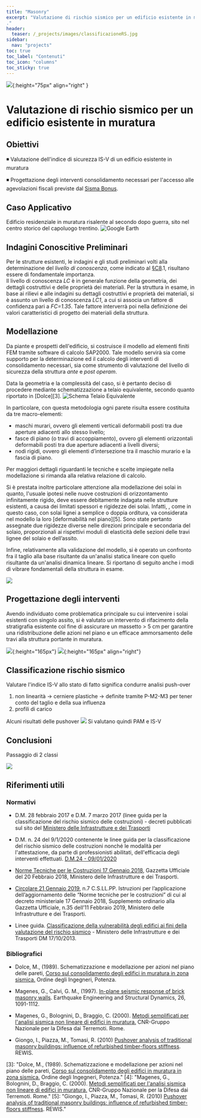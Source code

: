 ```yaml
---
title: "Masonry"
excerpt: "Valutazione di rischio sismico per un edificio esistente in muratura
."
header:
  teaser: /_projects/images/classificazioneRS.jpg
sidebar:
  nav: "projects"
toc: true
toc_label: "Contenuti"
toc_icon: "columns"
toc_sticky: true
---
```

<!-- header:
  image: /_projects/images/classificazioneRS.jpg
  teaser: /_projects/images/classificazioneRS.jpg
 -->

![](/projects/images/classificazioneRS.jpg){:height="75px" align="right" }
# Valutazione di rischio sismico per un edificio esistente in muratura

## Obiettivi

:black_medium_small_square: Valutazione dell'indice di sicurezza IS-V di un edificio esistente in muratura

:black_medium_small_square: Progettazione degli interventi consolidamento necessari per l'accesso alle agevolazioni fiscali previste dal [Sisma Bonus](https://www.agenziaentrate.gov.it/portale/documents/20143/233439/Sisma+bonus+le+detrazioni+per+gli+interventi+antisismici_Guida_Sisma_Bonus.pdf/ee5ec719-05ae-0584-897e-f60d34060498 "Link Agenzia Entrate").

## Caso Applicativo
Edificio residenziale in muratura risalente al secondo dopo guerra, sito nel centro storico del capoluogo trentino.
![Google Earth](/projects/images/locate.gif)

## Indagini Conoscitive Preliminari
Per le strutture esistenti, le indagini e gli studi preliminari volti alla determinazione del *livello di conoscenza*, come indicato al [§C8][2].1, risultano essere di fondamentale importanza.  
Il livello di conoscenza *LC* è in generale funzione della geometria, dei dettagli costruttivi e delle proprietà dei materiali. Per la struttura in esame, in base ai rilievi e alle indagini su dettagli costruttivi e proprietà dei materiali, si è assunto un livello di conoscenza *LC1*, a cui si associa un fattore di confidenza pari a *FC=1.35*. Tale fattore interverrà poi nella definizione dei valori caratteristici di progetto dei materiali della struttura.

<!-- ![](/projects/images/muratura-sis6.png)
 -->
## Modellazione 
Da piante e prospetti dell'edificio, si costruisce il modello ad elementi finiti FEM tramite software di calcolo SAP2000. 
Tale modello servirà sia come supporto per la determinazione ed il calcolo degli interventi di consolidamento necessari, sia come strumento di valutazione del livello di sicurezza della struttura *ante* e *post operam*.

Data la geometria e la complessità del caso, si è pertanto deciso di procedere mediante schematizzazione a telaio equivalente, secondo quanto riportato in [Dolce][3]. 
![Schema Telaio Equivalente](/projects/images/muratura-sis7.png)

In particolare, con questa metodologia ogni parete risulta essere costituita da tre macro-elementi:

* maschi murari, ovvero gli elementi verticali deformabili posti tra due aperture adiacenti allo stesso livello;
* fasce di piano (o travi di accoppiamento), ovvero gli elementi orizzontali deformabili posti tra due aperture adiacenti a livelli diversi;
* nodi rigidi, ovvero gli elementi d’intersezione tra il maschio murario e la fascia di piano.

Per maggiori dettagli riguardanti le tecniche e scelte impiegate nella modellazione si rimanda alla relativa relazione di calcolo.

Si è prestata inoltre particolare attenzione alla modellazione dei solai in quanto, l'usuale ipotesi nelle nuove costruzioni di orizzontamento infinitamente rigido, deve essere debitamente indagata nelle strutture esistenti, a causa dei limitati spessori e rigidezze dei solai. 
Infatti, , come in questo caso, con solai lignei a semplice o doppia orditura, va considerata nel modello la loro [deformabilità nel piano][5]. Sono state pertanto assegnate due rigidezze diverse nelle direzioni principale e secondaria del solaio, proporzionali ai rispettivi moduli di elasticità delle sezioni delle travi lignee del solaio e dell’assito.


Infine, relativamente alla validazione del modello, si è operato un confronto fra il taglio alla base risultante da un'analisi statica lineare con quello risultante da un'analisi dinamica lineare. 
Si riportano di seguito anche i modi di vibrare fondamentali della struttura in esame.

![](/_projects/images/muratura-sis0.png)

## Progettazione degli interventi
Avendo individuato come problematica principale su cui intervenire i solai esistenti con singolo assito, si è valutato un intervento di rifacimento della stratigrafia esistente col fine di assicurare un massetto > 5 cm per garantire una ridistribuzione delle azioni nel piano e un efficace ammorsamento delle travi alla struttura portante in muratura.

![](/_projects/images/muratura-sis2.png){:height="165px"}
![](/_projects/images/muratura-sis4.png){:height="165px" align="right"}

## Classificazione rischio sismico

Valutare l'indice IS-V allo stato di fatto significa condurre analisi push-over 
1. non linearità → cerniere plastiche → definite tramite P-M2-M3 per tener conto del taglio e della sua influenza 
2. profili di carico

Alcuni risultati delle pushover
![](/_projects/images/muratura-sis1.png)
Si valutano quindi PAM e IS-V

## Conclusioni
Passaggio di 2 classi


![](/_projects/images/muratura-sis3.png)


## Riferimenti utili
### Normativi
* D.M. 28 febbraio 2017 e D.M. 7 marzo 2017 (linee guida per la classificazione del rischio sismico delle costruzioni) - decreti pubblicati sul sito del 
[Ministero delle Infrastrutture e dei Trasporti](https://www.mit.gov.it/ "DM 28/02/2017 - DM 07/03/2017")

* D.M. n. 24 del 9/1/2020 contenente le linee guida per la classificazione del rischio sismico delle costruzioni nonché le modalità per l'attestazione, da parte di professionisti abilitati, dell'efficacia degli interventi effettuati.
[D.M.24 - 09/01/2020](https://www.mit.gov.it/normativa/decreto-ministeriale-numero-24-del-09012020 "Decreto Sisma Bonus")

* [Norme Tecniche per le Costruzioni 17 Gennaio 2018](https://www.gazzettaufficiale.it/eli/gu/2018/02/20/42/so/8/sg/pdf), Gazzetta Ufficiale del 20 Febbraio 2018, Ministero delle Infrastrutture e dei Trasporti.

* [Circolare 21 Gennaio 2019](https://www.gazzettaufficiale.it/eli/id/2019/02/11/19A00855/sg), n.7 C.S.LL.PP. Istruzioni per l’applicazione dell’aggiornamento delle “Norme tecniche per le costruzioni” di cui al decreto ministeriale 17 Gennaio 2018, Supplemento ordinario alla Gazzetta Ufficiale, n.35 dell’11 Febbraio 2019, Ministero delle Infrastrutture e dei Trasporti.

* Linee guida. [Classificazione della vulnerabilità degli edifici ai fini della valutazione del rischio sismico](http://www.difesa.it/SMD_/CASD/IM/CeMiSS/Pubblicazioni/ricerche/Pagine/Metta_AO_SGD_04.aspx) - Ministero delle Infrastrutture e dei Trasporti DM 17/10/2013.


### Bibliografici
* Dolce, M., (1989). Schematizzazione e modellazione per azioni nel piano delle pareti, [Corso sul consolidamento degli edifici in muratura in zona sismica.](https://www.leca.it/wp-content/uploads/2020/07/Edifici-in-muratura-ordinaria-e-armata-prof-Magenes.pdf) Ordine degli Ingegneri, Potenza. 

* Magenes, G., Calvi, G. M., (1997). [In-plane seismic response of brick masonry walls](https://onlinelibrary.wiley.com/doi/abs/10.1002/%28SICI%291096-9845%28199711%2926%3A11%3C1091%3A%3AAID-EQE693%3E3.0.CO%3B2-6). Earthquake Engineering and Structural Dynamics, 26, 1091-1112.

* Magenes, G., Bolognini, D., Braggio, C. (2000). [Metodi semplificati per l'analisi sismica non lineare di edifici in muratura.](https://emidius.mi.ingv.it/GNDT2/Pubblicazioni/Magenes_copertina_con_intestazione.htm) CNR-Gruppo Nazionale per la Difesa dai Terremoti. Rome. 

* Giongo, I., Piazza, M., Tomasi, R. (2010) [Pushover analysis of traditional masonry buildings: influence of refurbished timber-floors stiffness](http://www.rewis.it/download/rigidezza_solai.pdf). REWIS.

 
[2]: <https://www.gazzettaufficiale.it/eli/id/2019/02/11/19A00855/sg> "[Circolare 21 Gennaio 2019](https://www.gazzettaufficiale.it/eli/id/2019/02/11/19A00855/sg), n.7 C.S.LL.PP. Istruzioni per l’applicazione dell’aggiornamento delle “Norme tecniche per le costruzioni” di cui al decreto ministeriale 17 Gennaio 2018, Supplemento ordinario alla Gazzetta Ufficiale, n.35 dell’11 Febbraio 2019, Ministero delle Infrastrutture e dei Trasporti."
[3]: "Dolce, M., (1989). Schematizzazione e modellazione per azioni nel piano delle pareti, [Corso sul consolidamento degli edifici in muratura in zona sismica.](https://www.leca.it/wp-content/uploads/2020/07/Edifici-in-muratura-ordinaria-e-armata-prof-Magenes.pdf) Ordine degli Ingegneri, Potenza." 
[4]: "Magenes, G., Bolognini, D., Braggio, C. (2000). [Metodi semplificati per l'analisi sismica non lineare di edifici in muratura.](https://emidius.mi.ingv.it/GNDT2/Pubblicazioni/Magenes_copertina_con_intestazione.htm) CNR-Gruppo Nazionale per la Difesa dai Terremoti. Rome." 
[5]: "Giongo, I., Piazza, M., Tomasi, R. (2010) [Pushover analysis of traditional masonry buildings: influence of refurbished timber-floors stiffness](http://www.rewis.it/download/rigidezza_solai.pdf). REWIS." 
